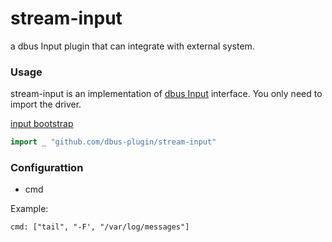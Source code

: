 # stream-input
a dbus Input plugin that can integrate with external system.

### Usage

stream-input is an implementation of [dbus Input](https://github.com/funkygao/dbus/blob/master/engine/input.go#L17) interface. You only need to import the driver.

[input bootstrap](https://github.com/funkygao/dbus/blob/master/plugins/input/bootstrap.go)

```go
import _ "github.com/dbus-plugin/stream-input"
```

### Configurattion

- cmd

Example:

```
cmd: ["tail", "-F', "/var/log/messages"]
```

